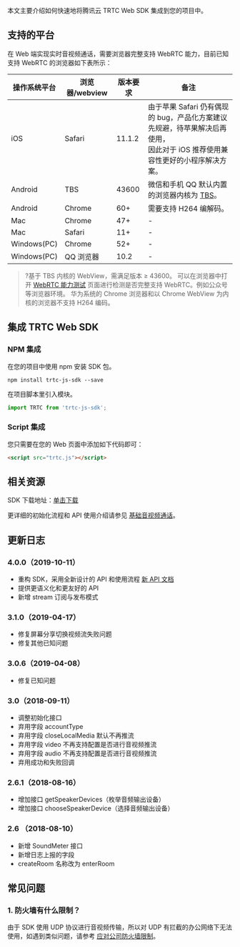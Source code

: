 
本文主要介绍如何快速地将腾讯云 TRTC Web SDK 集成到您的项目中。

## 支持的平台
在 Web 端实现实时音视频通话，需要浏览器完整支持 WebRTC 能力，目前已知支持 WebRTC 的浏览器如下表所示：

| 操作系统平台 | 浏览器/webview | 版本要求 | 备注                                                                                                                        |
|--------------|----------------|----------|-----------------------------------------------------------------------------------------------------------------------------|
| iOS          | Safari         | 11.1.2   | 由于苹果 Safari 仍有偶现的 bug，产品化方案建议先规避，待苹果解决后再使用，<br > 因此对于 iOS 推荐使用兼容性更好的小程序解决方案。 |
| Android      | TBS            | 43600    | 微信和手机 QQ 默认内置的浏览器内核为 [TBS](http://x5.tencent.com/)。                                                         |
| Android      | Chrome         | 60+      | 需要支持 H264 编解码。                                                                                                       |
| Mac          | Chrome         | 47+      |  -     |
| Mac          | Safari         | 11+      |    -     |
| Windows(PC)  | Chrome         | 52+      |    -     |
| Windows(PC)  | QQ 浏览器      | 10.2     | -     |

>?基于 TBS 内核的 WebView，需满足版本 ≥ 43600。
> 可以在浏览器中打开 [WebRTC 能力测试](https://www.qcloudtrtc.com/webrtc-samples/abilitytest/index.html) 页面进行检测是否完整支持 WebRTC。例如公众号等浏览器环境。
> 华为系统的 Chrome 浏览器和以 Chrome WebView 为内核的浏览器不支持 H264 编码。

## 集成 TRTC Web SDK

### NPM 集成
在您的项目中使用 npm 安装 SDK 包。

```
npm install trtc-js-sdk --save
```

在项目脚本里引入模块。

```javascript
import TRTC from 'trtc-js-sdk';
```

### Script 集成
您只需要在您的 Web 页面中添加如下代码即可：
```html
<script src="trtc.js"></script>
```
## 相关资源
SDK 下载地址：[单击下载](http://trtc-1252463788.cosgz.myqcloud.com/web/sdk/trtc.js)

更详细的初始化流程和 API 使用介绍请参见 [基础音视频通话](https://trtc-1252463788.file.myqcloud.com/web/docs/tutorial-01-basic-video-call.html)。

## 更新日志
### 4.0.0（2019-10-11）
- 重构 SDK，采用全新设计的 API 和使用流程 [新 API 文档](https://trtc-1252463788.file.myqcloud.com/web/docs/TRTC.html)
- 提供更语义化和更友好的 API
- 新增 stream 订阅与发布模式
  
### 3.1.0（2019-04-17）
- 修复屏幕分享切换视频流失败问题
- 修复其他已知问题
 
### 3.0.6（2019-04-08）
- 修复已知问题
  
### 3.0（2018-09-11）
- 调整初始化接口
- 弃用字段 accountType 
- 弃用字段 closeLocalMedia 默认不再推流
- 弃用字段 video 不再支持配置是否进行音视频推流 
- 弃用字段 audio 不再支持配置是否进行音视频推流
- 弃用成功和失败回调
 
### 2.6.1（2018-08-16）
- 增加接口 getSpeakerDevices（枚举音频输出设备）
- 增加接口 chooseSpeakerDevice（选择音频输出设备）

### 2.6 （2018-08-10）
- 新增 SoundMeter 接口
- 新增日志上报的字段
- createRoom 名称改为 enterRoom 


## 常见问题

### 1. 防火墙有什么限制？
由于 SDK 使用 UDP 协议进行音视频传输，所以对 UDP 有拦截的办公网络下无法使用，如遇到类似问题，请参考 [应对公司防火墙限制](https://cloud.tencent.com/document/product/647/34399)。
